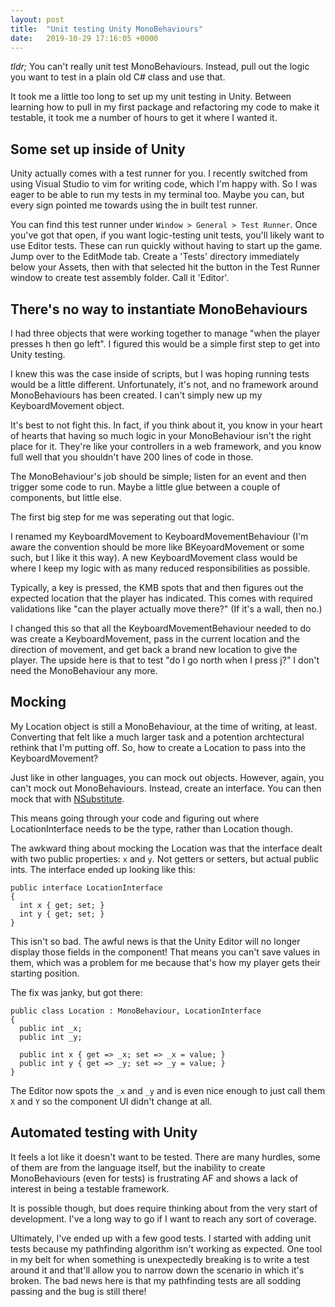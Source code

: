 ```yaml
---
layout: post
title:  "Unit testing Unity MonoBehaviours"
date:   2019-10-29 17:16:05 +0000
---
```


*tldr;* You can't really unit test MonoBehaviours. Instead, pull out the logic
you want to test in a plain old C# class and use that.

It took me a little too long to set up my unit testing in Unity. Between
learning how to pull in my first package and refactoring my code to make it
testable, it took me a number of hours to get it where I wanted it.

## Some set up inside of Unity

Unity actually comes with a test runner for you. I recently switched from using
Visual Studio to vim for writing code, which I'm happy with. So I was eager to
be able to run my tests in my terminal too. Maybe you can, but every sign
pointed me towards using the in built test runner.

You can find this test runner under `Window > General > Test Runner`. Once
you've got that open, if you want logic-testing unit tests, you'll likely want
to use Editor tests. These can run quickly without having to start up the game.
Jump over to the EditMode tab. Create a 'Tests' directory immediately below your
Assets, then with that selected hit the button in the Test Runner window to
create test assembly folder. Call it 'Editor'.

## There's no way to instantiate MonoBehaviours

I had three objects that were working together to manage "when the player
presses h then go left". I figured this would be a simple first step to get into
Unity testing.

I knew this was the case inside of scripts, but I was hoping running tests would
be a little different. Unfortunately, it's not, and no framework around
MonoBehaviours has been created. I can't simply new up my KeyboardMovement
object.

It's best to not fight this. In fact, if you think about it, you know in your
heart of hearts that having so much logic in your MonoBehaviour isn't the right
place for it. They're like your controllers in a web framework, and you know
full well that you shouldn't have 200 lines of code in those.

The MonoBehaviour's job should be simple; listen for an event and then trigger
some code to run. Maybe a little glue between a couple of components, but little
else.

The first big step for me was seperating out that logic.

I renamed my KeyboardMovement to KeyboardMovementBehaviour (I'm aware the
convention should be more like BKeyoardMovement or some such, but I like it
this way). A new KeyboardMovement class would be where I keep my logic with as
many reduced responsibilities as possible.

Typically, a key is pressed, the KMB spots that and then figures out the
expected location that the player has indicated. This comes with required
validations like "can the player actually move there?" (If it's a wall, then
no.)

I changed this so that all the KeyboardMovementBehaviour needed to do was create
a KeyboardMovement, pass in the current location and the direction of movement,
and get back a brand new location to give the player. The upside here is that to
test "do I go north when I press j?" I don't need the MonoBehaviour any more.

## Mocking

My Location object is still a MonoBehaviour, at the time of writing, at least.
Converting that felt like a much larger task and a potention archtectural
rethink that I'm putting off. So, how to create a Location to pass into the
KeyboardMovement?

Just like in other languages, you can mock out objects. However, again, you
can't mock out MonoBehaviours. Instead, create an interface. You can then mock
that with [NSubstitute][1].

This means going through your code and figuring out where LocationInterface
needs to be the type, rather than Location though.

The awkward thing about mocking the Location was that the interface dealt with
two public properties: `x` and `y`. Not getters or setters, but actual public
ints. The interface ended up looking like this:

```
public interface LocationInterface
{
  int x { get; set; }
  int y { get; set; }
}
```

This isn't so bad. The awful news is that the Unity Editor will no longer
display those fields in the component! That means you can't save values in them,
which was a problem for me because that's how my player gets their starting
position.

The fix was janky, but got there:

```
public class Location : MonoBehaviour, LocationInterface
{
  public int _x;
  public int _y;

  public int x { get => _x; set => _x = value; }
  public int y { get => _y; set => _y = value; }
}
```

The Editor now spots the `_x` and `_y` and is even nice enough to just call them
`X` and `Y` so the component UI didn't change at all.

## Automated testing with Unity

It feels a lot like it doesn't want to be tested. There are many hurdles, some
of them are from the language itself, but the inability to create MonoBehaviours
(even for tests) is frustrating AF and shows a lack of interest in being a
testable framework.

It is possible though, but does require thinking about from the very start of
development. I've a long way to go if I want to reach any sort of coverage.

Ultimately, I've ended up with a few good tests. I started with adding unit
tests because my pathfinding algorithm isn't working as expected. One tool in my
belt for when something is unexpectedly breaking is to write a test around it
and that'll allow you to narrow down the scenario in which it's broken. The bad
news here is that my pathfinding tests are all sodding passing and the bug is
still there!

[1]: https://stackoverflow.com/questions/57784897/importing-nsubstitute-into-unity-project
